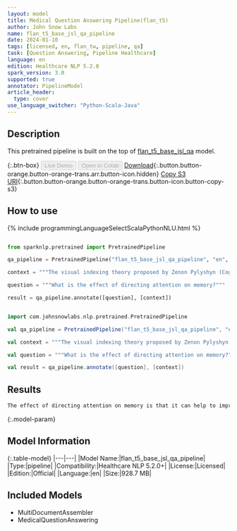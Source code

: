 ```yaml
---
layout: model
title: Medical Question Answering Pipeline(flan_t5)
author: John Snow Labs
name: flan_t5_base_jsl_qa_pipeline
date: 2024-01-10
tags: [licensed, en, flan_tw, pipeline, qa]
task: [Question Answering, Pipeline Healthcare]
language: en
edition: Healthcare NLP 5.2.0
spark_version: 3.0
supported: true
annotator: PipelineModel
article_header:
  type: cover
use_language_switcher: "Python-Scala-Java"
---
```


## Description

This pretrained pipeline is built on the top of [flan_t5_base_jsl_qa](https://nlp.johnsnowlabs.com/2023/05/15/flan_t5_base_jsl_qa_en.html) model.

{:.btn-box}
<button class="button button-orange" disabled>Live Demo</button>
<button class="button button-orange" disabled>Open in Colab</button>
[Download](https://s3.amazonaws.com/auxdata.johnsnowlabs.com/clinical/models/flan_t5_base_jsl_qa_pipeline_en_5.2.0_3.0_1704849816563.zip){:.button.button-orange.button-orange-trans.arr.button-icon.hidden}
[Copy S3 URI](s3://auxdata.johnsnowlabs.com/clinical/models/flan_t5_base_jsl_qa_pipeline_en_5.2.0_3.0_1704849816563.zip){:.button.button-orange.button-orange-trans.button-icon.button-copy-s3}

## How to use



<div class="tabs-box" markdown="1">
{% include programmingLanguageSelectScalaPythonNLU.html %}
  
```python

from sparknlp.pretrained import PretrainedPipeline

qa_pipeline = PretrainedPipeline("flan_t5_base_jsl_qa_pipeline", "en", "clinical/models")

context = """The visual indexing theory proposed by Zenon Pylyshyn (Cognition, 32, 65-97, 1989) predicts that visual attention mechanisms are employed when mental images are projected onto a visual scene."""

question = """What is the effect of directing attention on memory?"""

result = qa_pipeline.annotate([question], [context])

```
```scala

import com.johnsnowlabs.nlp.pretrained.PretrainedPipeline

val qa_pipeline = PretrainedPipeline("flan_t5_base_jsl_qa_pipeline", "en", "clinical/models")

val context = """The visual indexing theory proposed by Zenon Pylyshyn (Cognition, 32, 65-97, 1989) predicts that visual attention mechanisms are employed when mental images are projected onto a visual scene."""

val question = """What is the effect of directing attention on memory?"""

val result = qa_pipeline.annotate([question], [context])

```
</div>

## Results

```bash
The effect of directing attention on memory is that it can help to improve memory retention and recall. It can help to reduce the amount of time spent on tasks, such as focusing on one task at a time, or focusing on 
```

{:.model-param}
## Model Information

{:.table-model}
|---|---|
|Model Name:|flan_t5_base_jsl_qa_pipeline|
|Type:|pipeline|
|Compatibility:|Healthcare NLP 5.2.0+|
|License:|Licensed|
|Edition:|Official|
|Language:|en|
|Size:|928.7 MB|

## Included Models

- MultiDocumentAssembler
- MedicalQuestionAnswering
